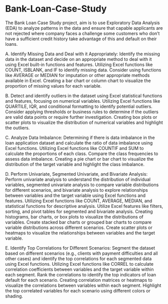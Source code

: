 # Bank-Loan-Case-Study
The Bank Loan Case Study project, aim is to use Exploratory Data Analysis (EDA) to analyze patterns in the data and ensure that capable applicants are not rejected where company faces a challenge some customers who don’t have a sufficient credit history take advantage of this and default on their loans.


A. Identify Missing Data and Deal with it Appropriately:  Identify the missing data in the dataset and decide on an appropriate method to deal with it using Excel built-in functions and features.
Utilizing Excel functions like COUNT, ISBLANK, and IF to identify missing data. Consider using functions like AVERAGE or MEDIAN for imputation or other appropriate methods available in Excel.
Creating a bar chart or column chart to visualize the proportion of missing values for each variable.

B. Detect and identify outliers in the dataset using Excel statistical functions and features, focusing on numerical variables.
Utilizing Excel functions like QUARTILE, IQR, and conditional formatting to identify potential outliers. Consider applying thresholds or business rules to determine if the outliers are valid data points or require further investigation.
Creating box plots or scatter plots to visualize the distribution of numerical variables and highlight the outliers.

C. Analyze Data Imbalance: Determining if there is data imbalance in the loan application dataset and calculate the ratio of data imbalance using Excel functions.
Utilizing Excel functions like COUNTIF and SUM to calculate the proportions of each class. Compare the class frequencies to assess data imbalance.
Creating a pie chart or bar chart to visualize the distribution of the target variable and highlight the class imbalance.

D. Perform Univariate, Segmented Univariate, and Bivariate Analysis: Perform univariate analysis to understand the distribution of individual variables, segmented univariate analysis to compare variable distributions for different scenarios, and bivariate analysis to explore relationships between variables and the target variable using Excel functions and features.
Utilizing Excel functions like COUNT, AVERAGE, MEDIAN, and statistical functions for descriptive analysis. Utilize Excel features like filters, sorting, and pivot tables for segmented and bivariate analysis.
Creating histograms, bar charts, or box plots to visualize the distributions of variables. Create stacked bar charts or grouped bar charts to compare variable distributions across different scenarios. Create scatter plots or heatmaps to visualize the relationships between variables and the target variable.

E. Identify Top Correlations for Different Scenarios: Segment the dataset based on different scenarios (e.g., clients with payment difficulties and all other cases) and identify the top correlations for each segmented data using Excel functions.
Utilizing Excel functions like CORREL to calculate correlation coefficients between variables and the target variable within each segment. Rank the correlations to identify the top indicators of loan default for each scenario.
Creating correlation matrices or heatmaps to visualize the correlations between variables within each segment. Highlight the top correlated variables for each scenario using different colors or shading.
